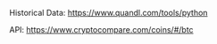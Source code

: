 Historical Data:
https://www.quandl.com/tools/python

API:
https://www.cryptocompare.com/coins/#/btc
